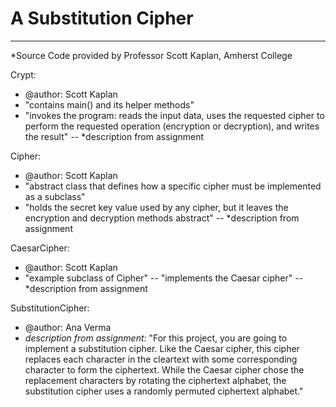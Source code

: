 # A Substitution Cipher 
------------------------------------------------------------------------------------------------------------
*Source Code provided by Professor Scott Kaplan, Amherst College

Crypt:
* @author: Scott Kaplan
* "contains main() and its helper methods"
* "invokes the program: reads the input data, uses the requested cipher to perform the requested operation (encryption or decryption), and writes the result" -- *description from assignment

Cipher:
* @author: Scott Kaplan
* "abstract class that defines how a specific cipher must be implemented as a subclass"
* "holds the secret key value used by any cipher, but it leaves the encryption and decryption methods abstract" -- *description from assignment

CaesarCipher:
* @author: Scott Kaplan
* "example subclass of Cipher" -- "implements the Caesar cipher" -- *description from assignment

SubstitutionCipher:
* @author: Ana Verma
* *description from assignment:* "For this project, you are going to implement a substitution cipher. Like the Caesar cipher, this cipher replaces each character in the cleartext with some corresponding character to form the ciphertext. While the Caesar cipher chose the replacement characters by rotating the ciphertext alphabet, the substitution cipher uses a randomly permuted ciphertext alphabet."

